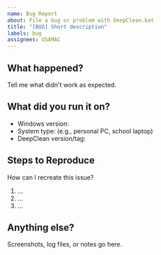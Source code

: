 ```yaml
---
name: Bug Report
about: File a bug or problem with DeepClean.bat
title: "[BUG] Short description"
labels: bug
assignees: USAMAC
---
```


## What happened?
Tell me what didn't work as expected.

## What did you run it on?
- Windows version:
- System type: (e.g., personal PC, school laptop)
- DeepClean version/tag:

## Steps to Reproduce
How can I recreate this issue?

1. ...
2. ...
3. ...

## Anything else?
Screenshots, log files, or notes go here.
